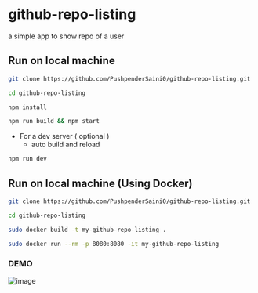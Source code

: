 # github-repo-listing

a simple app to show repo of a user

## Run on local machine

```bash
git clone https://github.com/PushpenderSaini0/github-repo-listing.git

cd github-repo-listing

npm install

npm run build && npm start
```

- For a dev server ( optional ) 
    -   auto build and reload
```bash
npm run dev
```

## Run on local machine (Using Docker)

```bash
git clone https://github.com/PushpenderSaini0/github-repo-listing.git

cd github-repo-listing

sudo docker build -t my-github-repo-listing .

sudo docker run --rm -p 8080:8080 -it my-github-repo-listing
```

### DEMO
![image](https://user-images.githubusercontent.com/54404738/169037607-38c3348d-cc3a-4bd1-8675-14555f918c27.png)





